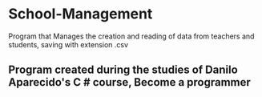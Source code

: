 # School-Management
Program that Manages the creation and reading of data from teachers and students, saving with extension .csv

## Program created during the studies of Danilo Aparecido's C # course, Become a programmer
